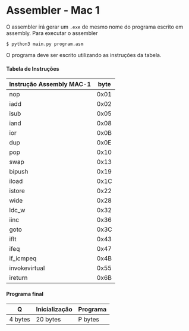 # Assembler - Mac 1

O assembler irá gerar um `.exe` de mesmo nome do programa escrito em assembly.
Para executar o assembler

```
$ python3 main.py program.asm
```

O programa deve ser escrito utilizando as instruções da tabela.

#### Tabela de Instruções

| Instrução Assembly MAC-1 | byte |
| ------------------------ | ---- |
| nop                      | 0x01 |
| iadd                     | 0x02 |
| isub                     | 0x05 |
| iand                     | 0x08 |
| ior                      | 0x0B |
| dup                      | 0x0E |
| pop                      | 0x10 |
| swap                     | 0x13 |
| bipush                   | 0x19 |
| iload                    | 0x1C |
| istore                   | 0x22 |
| wide                     | 0x28 |
| ldc_w                    | 0x32 |
| iinc                     | 0x36 |
| goto                     | 0x3C |
| iflt                     | 0x43 |
| ifeq                     | 0x47 |
| if_icmpeq                | 0x4B |
| invokevirtual            | 0x55 |
| ireturn                  | 0x6B |

#### Programa final

| Q       | Inicialização | Programa |
| ------- | ------------- | -------- |
| 4 bytes | 20 bytes      | P bytes  |
